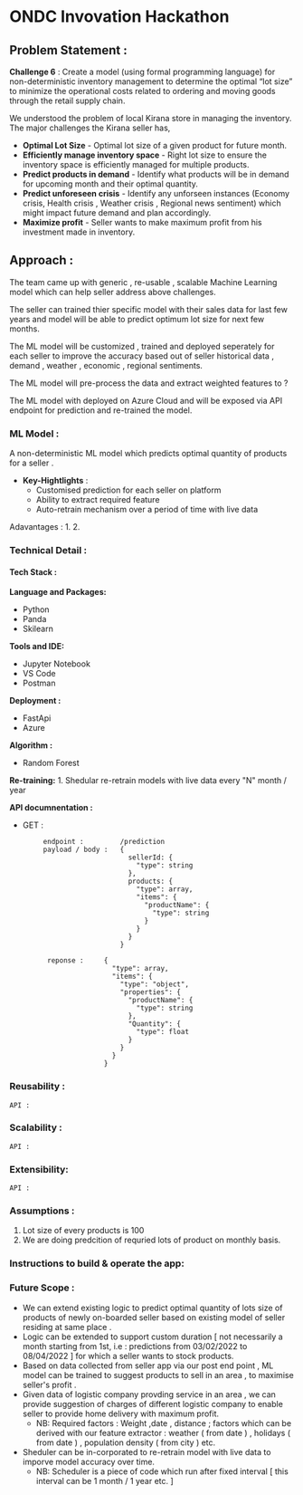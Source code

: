 # ONDC Invovation Hackathon  

## Problem Statement :
__Challenge 6__ : Create a model (using formal programming language) for non-deterministic inventory
    management to determine the optimal “lot size” to minimize the operational costs related to
    ordering and moving goods through the retail supply chain.
    
We understood the problem of local Kirana store in managing the inventory. The major challenges the Kirana seller has,
    
- __Optimal Lot Size__ - Optimal lot size of a given product for future month.
- __Efficiently manage inventory space__ - Right lot size to ensure the inventory space is efficiently managed for multiple products.
- __Predict products in demand__ - Identify what products will be in demand for upcoming month and their optimal quantity.
- __Predict unforeseen crisis__ - Identify any unforseen instances (Economy crisis, Health crisis , Weather crisis , Regional news sentiment) which might impact future demand and plan accordingly.
- __Maximize profit__ - Seller wants to make maximum profit from his investment made in inventory.    

## Approach :

The team came up with generic , re-usable , scalable Machine Learning model which can help seller address above challenges.

The seller can trained thier specific model with their sales data for last few years and model will be able to predict optimum lot size for next few months. 

The ML model will be customized , trained and deployed seperately for each seller to improve the accuracy based out of seller historical data , demand , weather , economic , regional sentiments.

The ML model will pre-process the data and extract weighted features to ?

The ML model with deployed on Azure Cloud and will be exposed via API endpoint for prediction and re-trained the model.

    
### ML Model :

A non-deterministic ML model which predicts optimal quantity of products for a seller . 

- __Key-Hightlights__ :
    - Customised prediction for each seller on platform 
    - Ability to extract required feature  
    -  Auto-retrain mechanism  over a period of time with live data
      
      
Adavantages : 
      1. 
      2.
    
### Technical Detail : 

#### Tech Stack :
    
  **Language and Packages:**
  - Python
  - Panda
  - Skilearn
            
  **Tools and IDE:**
  - Jupyter Notebook
  - VS Code
  - Postman
            
  **Deployment :**
  - FastApi
  - Azure 
            
  **Algorithm :**
  - Random Forest 
            

            
  **Re-training:**
            1. Shedular re-retrain models with live data every "N" month / year 
            
  **API documnentation :**
  - GET : 


             endpoint :         /prediction
             payload / body :   {
                                  sellerId: {
                                    "type": string
                                  },
                                  products: {
                                    "type": array,
                                    "items": {
                                      "productName": {
                                        "type": string
                                      }
                                    }
                                  }
                                }

              reponse :     {
                              "type": array,
                              "items": {
                                "type": "object",
                                "properties": {
                                  "productName": {
                                    "type": string
                                  },
                                  "Quantity": {
                                    "type": float
                                  }
                                }
                              }
                            } 
           
    
   
### Reusability : 
    API :
    
### Scalability : 
    API :
    
### Extensibility: 
    API :
    
### Assumptions :
  1. Lot size of every products is 100 
  2. We are doing predcition of requried lots of product on monthly basis.


### Instructions to build & operate the app: 

       
### Future Scope : 

   - We can extend existing logic to predict optimal quantity of lots size of products of newly on-boarded seller based on existing model of seller residing at same place .
   - Logic can be extended to support custom duration [ not necessarily a month starting from 1st, i.e : predictions from 03/02/2022 to 08/04/2022 ] for which a seller wants to stock products.
   - Based on data collected from seller app via our post end point , ML model can be trained to suggest products to sell in an area , to maximise seller's profit .
   - Given data of logistic company provding service in an area , we can provide suggestion of charges of different logistic company to enable seller to provide home delivery with maximum profit.
        - NB: Required factors : Weight ,date , distance ; factors which can be derived with our feature extractor : weather ( from date ) , holidays ( from date ) , population density ( from city ) etc.
   - Sheduler can be in-corporated to re-retrain model with live data to imporve model accuracy over time.
        - NB: Scheduler is a piece of code which run after fixed interval [ this interval can be 1 month / 1 year etc. ] 
    


